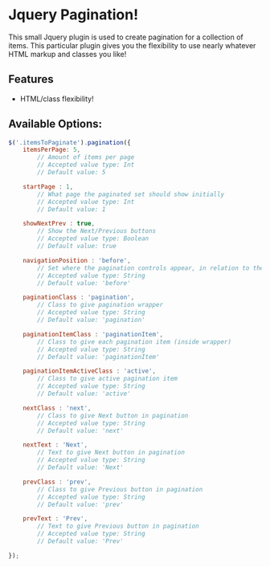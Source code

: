 # Jquery Pagination!

This small Jquery plugin is used to create pagination for a collection of items. This particular plugin gives you the flexibility to use nearly whatever HTML markup and classes you like!

## Features
- HTML/class flexibility!

## Available Options:
```javascript
$('.itemsToPaginate').pagination({
	itemsPerPage: 5,
		// Amount of items per page
		// Accepted value type: Int
		// Default value: 5

	startPage : 1,
		// What page the paginated set should show initially
		// Accepted value type: Int
		// Default value: 1

	showNextPrev : true,
		// Show the Next/Previous buttons
		// Accepted value type: Boolean
		// Default value: true

	navigationPosition : 'before',
		// Set where the pagination controls appear, in relation to the paginated content
		// Accepted value type: String
		// Default value: 'before'

	paginationClass : 'pagination',
		// Class to give pagination wrapper
		// Accepted value type: String
		// Default value: 'pagination'

	paginationItemClass : 'paginationItem',
		// Class to give each pagination item (inside wrapper)
		// Accepted value type: String
		// Default value: 'paginationItem'

	paginationItemActiveClass : 'active',
		// Class to give active pagination item
		// Accepted value type: String
		// Default value: 'active'

	nextClass : 'next',
		// Class to give Next button in pagination
		// Accepted value type: String
		// Default value: 'next'

	nextText : 'Next',
		// Text to give Next button in pagination
		// Accepted value type: String
		// Default value: 'Next'

	prevClass : 'prev',
		// Class to give Previous button in pagination
		// Accepted value type: String
		// Default value: 'prev'

	prevText : 'Prev',
		// Text to give Previous button in pagination
		// Accepted value type: String
		// Default value: 'Prev'

});
```
